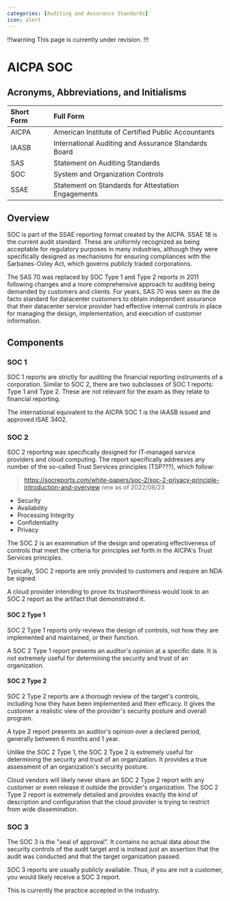 ```yaml
---
categories: [Auditing and Assurance Standards]
icon: alert
---
```


!!!warning
This page is currently under revision.
!!!

# AICPA SOC

## Acronyms, Abbreviations, and Initialisms

Short Form | Full Form
:--- | :---
AICPA |	American Institute of Certified Public Accountants
IAASB | International Auditing and Assurance Standards Board
SAS	| Statement on Auditing Standards
SOC	| System and Organization Controls
SSAE | Statement on Standards for Attestation Engagements

## Overview

SOC is part of the SSAE reporting format created by the AICPA. SSAE 18 is the current audit standard. These are uniformly recognized as being acceptable for regulatory purposes in many industries, although they were specifically designed as mechanisms for ensuring compliances with the Sarbanes-Oxley Act, which governs publicly traded corporations.

The SAS 70 was replaced by SOC Type 1 and Type 2 reports in 2011 following changes and a more comprehensive approach to auditing being demanded by customers and clients. For years, SAS 70 was seen as the de facto standard for datacenter customers to obtain independent assurance that their datacenter service provider had effective internal controls in place for managing the design, implementation, and execution of customer information.

## Components

### SOC 1

SOC 1 reports are strictly for auditing the financial reporting instruments of a corporation. Similar to SOC 2, there are two subclasses of SOC 1 reports: Type 1 and Type 2. These are not relevant for the exam as they relate to financial reporting.

The international equivalent to the AICPA SOC 1 is the IAASB issued and approved ISAE 3402.

### SOC 2

SOC 2 reporting was specifically designed for IT-managed service providers and cloud computing. The report specifically addresses any number of the so-called Trust Services principles (TSP???), which follow:

> https://socreports.com/white-papers/soc-2/soc-2-privacy-principle-introduction-and-overview new as of 2022/08/23

- Security
- Availability
- Processing Integrity
- Confidentiality
- Privacy

The SOC 2 is an examination of the design and operating effectiveness of controls that meet the criteria for principles set forth in the AICPA's Trust Services principles.

Typically, SOC 2 reports are only provided to customers and require an NDA be signed.

A cloud provider intending to prove its trustworthiness would look to an SOC 2 report as the artifact that demonstrated it.

#### SOC 2 Type 1

SOC 2 Type 1 reports only reviews the design of controls, not how they are implemented and maintained, or their function.

A SOC 2 Type 1 report presents an auditor's opinion at a specific date. It is not extremely useful for determining the security and trust of an organization.

#### SOC 2 Type 2

SOC 2 Type 2 reports are a thorough review of the target's controls, including how they have been implemented and their efficacy. It gives the customer a realistic view of the provider's security posture and overall program.

A type 2 report presents an auditor's opinion over a declared period, generally between 6 months and 1 year.

Unlike the SOC 2 Type 1, the SOC 2 Type 2 is extremely useful for determining the security and trust of an organization. It provides a true assessment of an organization's security posture.

Cloud vendors will likely never share an SOC 2 Type 2 report with any customer or even release it outside the provider's organization. The SOC 2 Type 2 report is extremely detailed and provides exactly the kind of description and configuration that the cloud provider is trying to restrict from wide dissemination.

### SOC 3

The SOC 3 is the "seal of approval". It contains no actual data about the security controls of the audit target and is instead just an assertion that the audit was conducted and that the target organization passed.

SOC 3 reports are usually publicly available. Thus, if you are not a customer, you would likely receive a SOC 3 report.

This is currently the practice accepted in the industry.
